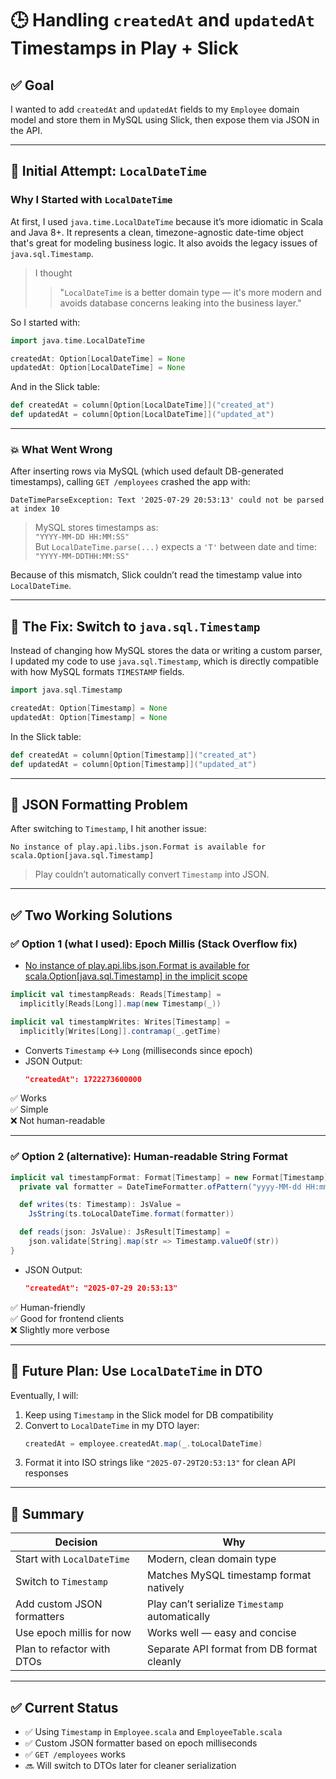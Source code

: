 # 🕒 Handling `createdAt` and `updatedAt` Timestamps in Play + Slick

## ✅ Goal

I wanted to add `createdAt` and `updatedAt` fields to my `Employee` domain model and store them in MySQL using Slick, then expose them via JSON in the API.

---

## 🧪 Initial Attempt: `LocalDateTime`

### Why I Started with `LocalDateTime`

At first, I used `java.time.LocalDateTime` because it’s more idiomatic in Scala and Java 8+. It represents a clean, timezone-agnostic date-time object that's great for modeling business logic. It also avoids the legacy issues of `java.sql.Timestamp`.

> I thought
> 
> > "`LocalDateTime` is a better domain type — it's more modern and avoids database concerns leaking into the business layer."

So I started with:

```scala
import java.time.LocalDateTime

createdAt: Option[LocalDateTime] = None
updatedAt: Option[LocalDateTime] = None
```

And in the Slick table:

```scala
def createdAt = column[Option[LocalDateTime]]("created_at")
def updatedAt = column[Option[LocalDateTime]]("updated_at")
```

---

### 💥 What Went Wrong

After inserting rows via MySQL (which used default DB-generated timestamps), calling `GET /employees` crashed the app with:

```
DateTimeParseException: Text '2025-07-29 20:53:13' could not be parsed at index 10
```

> MySQL stores timestamps as:  
> `"YYYY-MM-DD HH:MM:SS"`  
> But `LocalDateTime.parse(...)` expects a `'T'` between date and time:  
> `"YYYY-MM-DDTHH:MM:SS"`

Because of this mismatch, Slick couldn’t read the timestamp value into `LocalDateTime`.

---

## 🔁 The Fix: Switch to `java.sql.Timestamp`

Instead of changing how MySQL stores the data or writing a custom parser, I updated my code to use `java.sql.Timestamp`, which is directly compatible with how MySQL formats `TIMESTAMP` fields.

```scala
import java.sql.Timestamp

createdAt: Option[Timestamp] = None
updatedAt: Option[Timestamp] = None
```

In the Slick table:

```scala
def createdAt = column[Option[Timestamp]]("created_at")
def updatedAt = column[Option[Timestamp]]("updated_at")
```

---

## 🧰 JSON Formatting Problem

After switching to `Timestamp`, I hit another issue:

```
No instance of play.api.libs.json.Format is available for scala.Option[java.sql.Timestamp]
```

> Play couldn’t automatically convert `Timestamp` into JSON.

---

## ✅ Two Working Solutions

### ✅ Option 1 (what I used): Epoch Millis (Stack Overflow fix)
- [No instance of play.api.libs.json.Format is available for scala.Option[java.sql.Timestamp] in the implicit scope](https://stackoverflow.com/questions/66045015/no-instance-of-play-api-libs-json-format-is-available-for-scala-optionjava-sql)
```scala
implicit val timestampReads: Reads[Timestamp] =
  implicitly[Reads[Long]].map(new Timestamp(_))

implicit val timestampWrites: Writes[Timestamp] =
  implicitly[Writes[Long]].contramap(_.getTime)
```

- Converts `Timestamp` ↔ `Long` (milliseconds since epoch)
- JSON Output:
  ```json
  "createdAt": 1722273600000
  ```

✅ Works  
✅ Simple  
❌ Not human-readable

---

### ✅ Option 2 (alternative): Human-readable String Format

```scala
implicit val timestampFormat: Format[Timestamp] = new Format[Timestamp] {
  private val formatter = DateTimeFormatter.ofPattern("yyyy-MM-dd HH:mm:ss")

  def writes(ts: Timestamp): JsValue =
    JsString(ts.toLocalDateTime.format(formatter))

  def reads(json: JsValue): JsResult[Timestamp] =
    json.validate[String].map(str => Timestamp.valueOf(str))
}
```

- JSON Output:
  ```json
  "createdAt": "2025-07-29 20:53:13"
  ```

✅ Human-friendly  
✅ Good for frontend clients  
❌ Slightly more verbose

---

## 🔮 Future Plan: Use `LocalDateTime` in DTO

Eventually, I will:

1. Keep using `Timestamp` in the Slick model for DB compatibility
2. Convert to `LocalDateTime` in my DTO layer:
   ```scala
   createdAt = employee.createdAt.map(_.toLocalDateTime)
   ```
3. Format it into ISO strings like `"2025-07-29T20:53:13"` for clean API responses

---

## 🧠 Summary

| Decision                         | Why                                               |
|----------------------------------|----------------------------------------------------|
| Start with `LocalDateTime`       | Modern, clean domain type                         |
| Switch to `Timestamp`            | Matches MySQL timestamp format natively           |
| Add custom JSON formatters       | Play can’t serialize `Timestamp` automatically    |
| Use epoch millis for now         | Works well — easy and concise                     |
| Plan to refactor with DTOs       | Separate API format from DB format cleanly        |

---

## ✅ Current Status

- ✅ Using `Timestamp` in `Employee.scala` and `EmployeeTable.scala`
- ✅ Custom JSON formatter based on epoch milliseconds
- ✅ `GET /employees` works
- 🔜 Will switch to DTOs later for cleaner serialization
